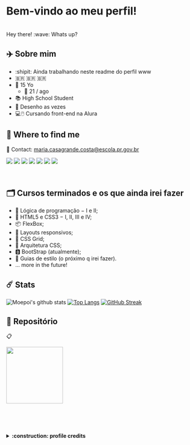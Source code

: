 Bem-vindo ao meu perfil!
======

<br>
Hey there! :wave: Whats up?

:airplane: Sobre mim
------


* :shipit: Ainda trabalhando neste readme do perfil www
* :brazil: :brazil: :brazil:
* :bookmark: 15 Yo   
  - :birthday: 21 / ago
* :books: High School Student
* :art: Desenho as vezes
* :computer::computer_mouse:	Cursando front-end na Alura


:compass: Where to find me</b>
------
<section> 

  📝 Contact: maria.casagrande.costa@escola.pr.gov.br

  <a href="mailto:maria.casagrande.costa@escola.pr.gov.br" target="_blank"><img src="https://img.shields.io/badge/gmail-19b1ff?style=for-the-badge&logo=gmail&logoColor=white" target="_blank"></a>
  <a href="https://github.com/MariaClaraC" target="_blank"><img src="https://img.shields.io/badge/github-21262c?style=for-the-badge&logo=github&logoColor=white" target="_blank"></a>
    <a href="https://www.youtube.com/channel/UCZR-10ydDCyg0SL-cmOxgGQ" target="_blank"><img src="https://img.shields.io/badge/YouTube-FF0000?style=for-the-badge&logo=youtube&logoColor=white" target="_blank"></a>
    <a href="https://twitter.com/KKey_yo" target="_blank"><img src="https://img.shields.io/badge/twitter-00acee?style=for-the-badge&logo=twitter&logoColor=white" target="_blank"></a>
    <a href="https://www.instagram.com/kkey_yo/" target="_blank"><img src="https://img.shields.io/badge/-Instagram-%23E4405F?style=for-the-badge&logo=instagram&logoColor=white" target="_blank"></a> 
    <a href="https://steamcommunity.com/id/KKyooishi" target="_blank"><img src="https://img.shields.io/badge/steam-1b2838?style=for-the-badge&logo=steam&logoColor=white" target="_blank"></a>
    <a href="https://www.planetminecraft.com/member/chocoladwichs/" target="_blank"><img src="https://img.shields.io/badge/planetminecraft-00acee?style=for-the-badge&logo=planetminecraft&logoColor=white" target="_blank"></a>
  </section> 
<br>

:card_index_dividers: Cursos terminados e os que ainda irei fazer
------
  
* :jigsaw: Lógica de programação − I e II;
* :speech_balloon: HTML5 e CSS3 − I, II, III e IV;
* :package: FlexBox;
* :iphone: Layouts responsivos;
* :bricks: CSS Grid;
* :open_file_folder: Arquitetura CSS;
* :b: BootStrap (atualmente);
* :symbols:	 Guias de estilo (o próximo q irei fazer).
*  ... more in the future!
  
:comet: Stats
 ------ 
  ![Moepoi's github stats](https://bad-apple-github-readme.vercel.app/api?show_bg=1&username=MariaClaraC&show_icons=true)
  [![Top Langs](https://github-readme-stats.vercel.app/api/top-langs/?username=MariaClaraC&theme=default_repocard&layout=compact)](https://github.com/anuraghazra/github-readme-stats)
  [![GitHub Streak](http://github-readme-streak-stats.herokuapp.com?user=MariaClaraC&theme=onedark_duo&hide_border=true&dates=DBDADA&currStreakLabel=FFFEFE&stroke=333333F9&ring=5094F0&fire=5094F0&sideNums=D5E5FA&sideLabels=FFFEFE&currStreakNum=D5E5FAF9)](https://git.io/streak-stats)
  
:seedling: Repositório
------
:clipboard:
  <section class="repository"> 
    <a href="https://github.com/MariaClaraC/edutech-PR">
    <img height="150em" align="center" src="https://github-readme-stats.vercel.app/api/pin/?username=MariaClaraC&repo=edutech-pr&theme=default_repocard"/> </a> 
  </section>
  
ㅤ
------

<details> <summary><b> :construction: profile credits</b></summary>
  <div> 
    
   - [Moepoi for the bad apple github stat!](https://github.com/moepoi)
   - [Top Langs!](https://github.com/anuraghazra/github-readme-stats)
   - [!GitHub Streak by DenverCoder1](http://github-readme-streak-stats.herokuapp.com/demo/)!
  </div> 
</details>
